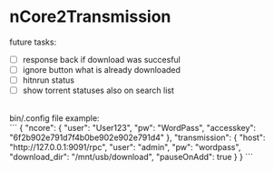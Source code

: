 # nCore2Transmission
future tasks: <br>
- [ ] response back if download was succesful
- [ ] ignore button what is already downloaded
- [ ] hitnrun status
- [ ] show torrent statuses also on search list
<br>
bin/.config file example: <br>
```
{
	"ncore": {
		"user": "User123",
		"pw": "WordPass",
		"accesskey": "6f2b902e791d7f4b0be902e902e791d4"
	},
	"transmission": {
		"host": "http://127.0.0.1:9091/rpc",
		"user": "admin",
		"pw": "wordpass",
		"download_dir": "/mnt/usb/download",
		"pauseOnAdd": true
	}
}
```
